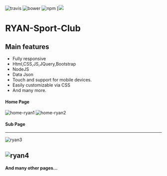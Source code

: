 ![travis](https://travis-ci.org/sachinchoolur/lightGallery.svg?branch=master)
![bower](https://img.shields.io/bower/v/lightgallery.svg)
![npm](https://img.shields.io/npm/v/lightgallery.svg)
[![](https://data.jsdelivr.com/v1/package/npm/lightgallery/badge)
# RYAN-Sport-Club

Main features
---

* Fully responsive
* Html,CSS,JS,JQuery,Bootstrap
* NodeJS
* Data Json
* Touch and support for mobile devices.
* Easily customizable via CSS
* And many more.

#### Home Page
![home-ryan1](https://user-images.githubusercontent.com/43538898/60611336-4bbe8600-9df0-11e9-8bb1-22f72acfdbba.png)
![home-ryan2](https://user-images.githubusercontent.com/43538898/60611475-94763f00-9df0-11e9-8bdf-21d05d228d0c.png)
#### Sub Page
---

![ryan3](https://user-images.githubusercontent.com/43538898/60611665-123a4a80-9df1-11e9-8b75-888cd435b423.png)


![ryan4](https://user-images.githubusercontent.com/43538898/60611776-54638c00-9df1-11e9-81e6-ceddfda433b0.png)
---
#### And many other pages...
